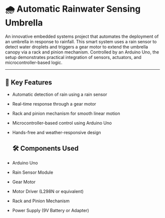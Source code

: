 # 🌧️ Automatic Rainwater Sensing Umbrella

An innovative embedded systems project that automates the deployment of an umbrella in response to rainfall. This smart system uses a rain sensor to detect water droplets and triggers a gear motor to extend the umbrella canopy via a rack and pinion mechanism. Controlled by an Arduino Uno, the setup demonstrates practical integration of sensors, actuators, and microcontroller-based logic.


---

## 🔧 Key Features

- Automatic detection of rain using a rain sensor
- Real-time response through a gear motor
- Rack and pinion mechanism for smooth linear motion
- Microcontroller-based control using Arduino Uno
- Hands-free and weather-responsive design

  ## 🛠️ Components Used

- Arduino Uno  
- Rain Sensor Module  
- Gear Motor  
- Motor Driver (L298N or equivalent)  
- Rack and Pinion Mechanism  
- Power Supply (9V Battery or Adapter)


